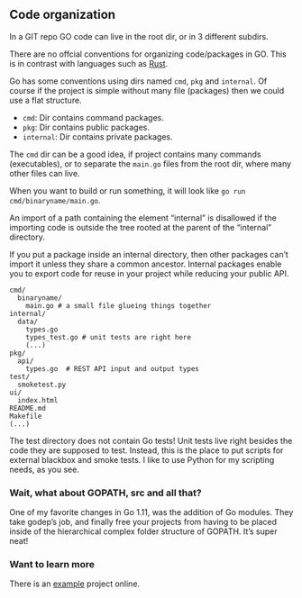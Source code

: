 ## Code organization

In a GIT repo GO code can live in the root dir, or in 3 different subdirs.

There are no offcial conventions for organizing code/packages in GO. This is in
contrast with languages such as [Rust](https://doc.rust-lang.org/cargo/guide/project-layout.html).

Go has some conventions using dirs named `cmd`, `pkg` and `internal`. Of course
if the project is simple without many file (packages) then we could use a flat
structure.

* `cmd`: Dir contains command packages.
* `pkg`: Dir contains public packages.
* `internal`: Dir contains private packages.

The `cmd` dir can be a good idea, if project contains many commands
(executables), or to separate the `main.go` files from the root dir, where many
other files can live.

When you want to build or run something, it will look like `go run cmd/binaryname/main.go`.

An import of a path containing the element “internal” is disallowed
if the importing code is outside the tree rooted at the parent of the “internal” directory.

If you put a package inside an internal directory, then other packages can’t
import it unless they share a common ancestor. Internal packages enable you
to export code for reuse in your project while reducing your public API.

```
cmd/
  binaryname/
    main.go # a small file glueing things together
internal/
  data/
    types.go
    types_test.go # unit tests are right here
    (...)
pkg/
  api/
    types.go  # REST API input and output types
test/
  smoketest.py
ui/
  index.html
README.md
Makefile
(...)
```

The test directory does not contain Go tests! Unit tests live right besides
the code they are supposed to test. Instead, this is the place to put scripts
for external blackbox and smoke tests. I like to use Python for my scripting
needs, as you see.

### Wait, what about GOPATH, src and all that?
One of my favorite changes in Go 1.11, was the addition of Go modules. They
take godep’s job, and finally free your projects from having to be placed
inside of the hierarchical complex folder structure of GOPATH. It’s super neat!

### Want to learn more
There is an [example](https://github.com/golang-standards/project-layout)
project online.
